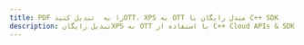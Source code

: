 ---title: PDF را به  تبدیل کنیدOTT، XPS به OTT مبدل رایگان یا C++ SDKdescription: تبدیل رایگانXPS به OTT با استفاده از C++ Cloud APIs & SDK همچنین اسناد PDF را در Cloud ایجاد، ویرایش و رندر کنید.---